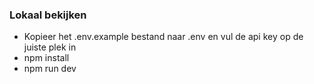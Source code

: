 ### Lokaal bekijken
- Kopieer het .env.example bestand naar .env en vul de api key op de juiste plek in
- npm install
- npm run dev
